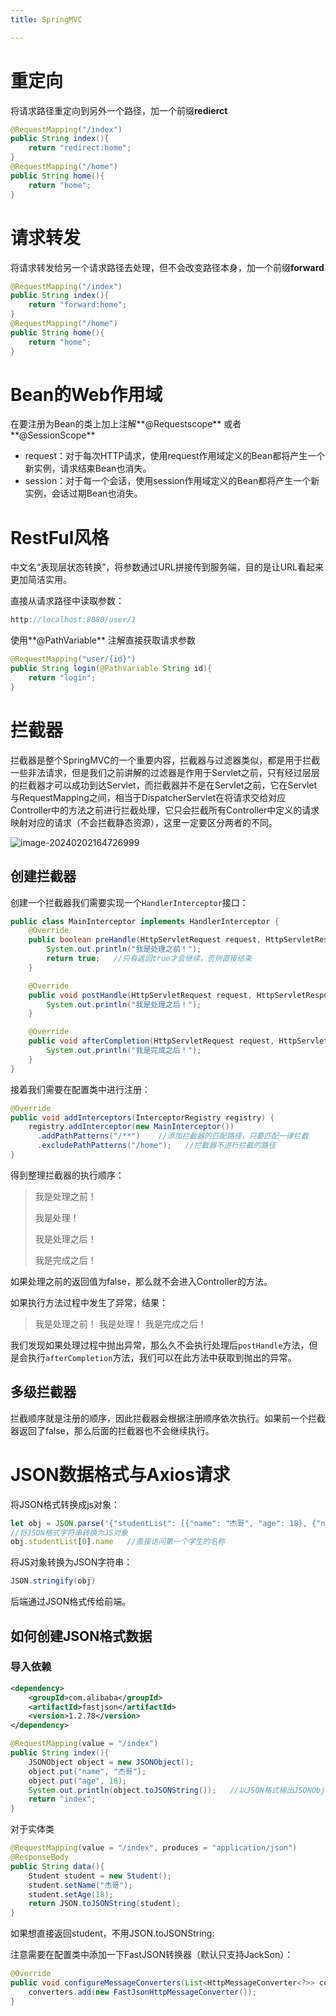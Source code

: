 ```yaml
---
title: SpringMVC

---
```


# 重定向

将请求路径重定向到另外一个路径，加一个前缀**redierct** 

```java
@RequestMapping("/index")
public String index(){
    return "redirect:home";
}
@RequestMapping("/home")
public String home(){
    return "home";
}
```

# 请求转发

将请求转发给另一个请求路径去处理，但不会改变路径本身，加一个前缀**forward**

```java
@RequestMapping("/index")
public String index(){
    return "forward:home";
}
@RequestMapping("/home")
public String home(){
    return "home";
}
```



# Bean的Web作用域

在要注册为Bean的类上加上注解**@Requestscope** 或者**@SessionScope** 

* request：对于每次HTTP请求，使用request作用域定义的Bean都将产生一个新实例，请求结束Bean也消失。
* session：对于每一个会话，使用session作用域定义的Bean都将产生一个新实例，会话过期Bean也消失。

# RestFul风格

中文名“表现层状态转换”，将参数通过URL拼接传到服务端，目的是让URL看起来更加简洁实用。

直接从请求路径中读取参数：

```java
http://localhost:8080/user/1
```

使用**@PathVariable** 注解直接获取请求参数

```java
@RequestMapping("user/{id}")
public String login(@PathVariable String id){
    return "login";
}
```

# 拦截器

拦截器是整个SpringMVC的一个重要内容，拦截器与过滤器类似，都是用于拦截一些非法请求，但是我们之前讲解的过滤器是作用于Servlet之前，只有经过层层的拦截器才可以成功到达Servlet，而拦截器并不是在Servlet之前，它在Servlet与RequestMapping之间，相当于DispatcherServlet在将请求交给对应Controller中的方法之前进行拦截处理，它只会拦截所有Controller中定义的请求映射对应的请求（不会拦截静态资源），这里一定要区分两者的不同。

![image-20240202164726999](C:\Users\茉莉花茶\AppData\Roaming\Typora\typora-user-images\image-20240202164726999.png)

## 创建拦截器

创建一个拦截器我们需要实现一个`HandlerInterceptor`接口：

```java
public class MainInterceptor implements HandlerInterceptor {
    @Override
    public boolean preHandle(HttpServletRequest request, HttpServletResponse response, Object handler) throws Exception {
        System.out.println("我是处理之前！");
        return true;   //只有返回true才会继续，否则直接结束
    }

    @Override
    public void postHandle(HttpServletRequest request, HttpServletResponse response, Object handler, ModelAndView modelAndView) throws Exception {
        System.out.println("我是处理之后！");
    }

    @Override
    public void afterCompletion(HttpServletRequest request, HttpServletResponse response, Object handler, Exception ex) throws Exception {
        System.out.println("我是完成之后！");
    }
}
```

接着我们需要在配置类中进行注册：

```java
@Override
public void addInterceptors(InterceptorRegistry registry) {
    registry.addInterceptor(new MainInterceptor())
      .addPathPatterns("/**")    //添加拦截器的匹配路径，只要匹配一律拦截
      .excludePathPatterns("/home");   //拦截器不进行拦截的路径
}
```

得到整理拦截器的执行顺序：

>
>
>我是处理之前！
>
>我是处理！
>
>我是处理之后！
>
>我是完成之后！

如果处理之前的返回值为false，那么就不会进入Controller的方法。

如果执行方法过程中发生了异常，结果：

>
>
>我是处理之前！
>我是处理！
>我是完成之后！

我们发现如果处理过程中抛出异常，那么久不会执行处理后`postHandle`方法，但是会执行`afterCompletion`方法，我们可以在此方法中获取到抛出的异常。

## 多级拦截器

拦截顺序就是注册的顺序，因此拦截器会根据注册顺序依次执行。如果前一个拦截器返回了false，那么后面的拦截器也不会继续执行。

# JSON数据格式与Axios请求

将JSON格式转换成js对象：

```javascript
let obj = JSON.parse('{"studentList": [{"name": "杰哥", "age": 18}, {"name": "阿伟", "age": 18}], "count": 2}')
//将JSON格式字符串转换为JS对象
obj.studentList[0].name   //直接访问第一个学生的名称
```

将JS对象转换为JSON字符串：

```java
JSON.stringify(obj)
```

后端通过JSON格式传给前端。

## 如何创建JSON格式数据

### 导入依赖

```xml
<dependency>
    <groupId>com.alibaba</groupId>
    <artifactId>fastjson</artifactId>
    <version>1.2.78</version>
</dependency>
```

```java
@RequestMapping(value = "/index")
public String index(){
    JSONObject object = new JSONObject();
    object.put("name", "杰哥");
    object.put("age", 18);
    System.out.println(object.toJSONString());   //以JSON格式输出JSONObject字符串
    return "index";
}
```

对于实体类

```java
@RequestMapping(value = "/index", produces = "application/json")
@ResponseBody
public String data(){
    Student student = new Student();
    student.setName("杰哥");
    student.setAge(18);
    return JSON.toJSONString(student);
}
```

如果想直接返回student，不用JSON.toJSONString:

 注意需要在配置类中添加一下FastJSON转换器（默认只支持JackSon）：

```java
@Override
public void configureMessageConverters(List<HttpMessageConverter<?>> converters) {
    converters.add(new FastJsonHttpMessageConverter());
}
```

